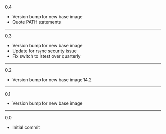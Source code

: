 0.4

* Version bump for new base image
* Quote PATH statements

---

0.3

* Version bump for new base image
* Update for rsync security issue
* Fix switch to latest over quarterly

---

0.2

* Version bump for new base image 14.2

---

0.1

* Version bump for new base image

---

0.0

* Initial commit
